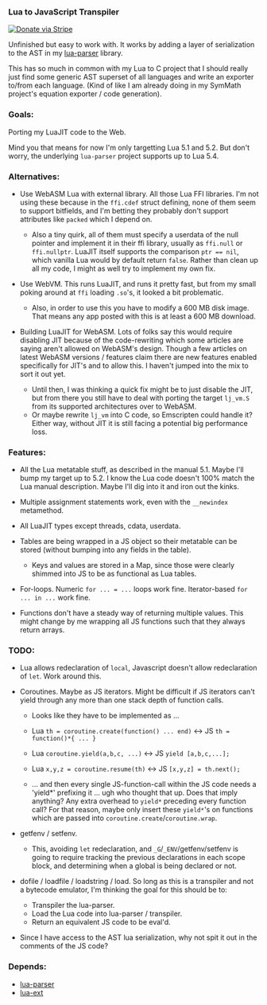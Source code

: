### Lua to JavaScript Transpiler

[![Donate via Stripe](https://img.shields.io/badge/Donate-Stripe-green.svg)](https://buy.stripe.com/00gbJZ0OdcNs9zi288)<br>

Unfinished but easy to work with.  It works by adding a layer of serialization to the AST in my [lua-parser](https://github.com/thenumbernine/lua-parser) library. 

This has so much in common with my Lua to C project that I should really just find some generic AST superset of all languages and write an exporter to/from each language.
(Kind of like I am already doing in my SymMath project's equation exporter / code generation).

### Goals:

Porting my LuaJIT code to the Web.

Mind you that means for now I'm only targetting Lua 5.1 and 5.2.  But don't worry, the underlying `lua-parser` project supports up to Lua 5.4.

### Alternatives:

- Use WebASM Lua with external library.  All those Lua FFI libraries.  I'm not using these because in the `ffi.cdef` struct defining, none of them seem to support bitfields, and I'm betting they probably don't support attributes like `packed` which I depend on.
	- Also a tiny quirk, all of them must specify a userdata of the null pointer and implement it in their ffi library, usually as `ffi.null` or `ffi.nullptr`.  LuaJIT itself supports the comparison `ptr == nil`, which vanilla Lua would by default return `false`.  Rather than clean up all my code, I might as well try to implement my own fix.

- Use WebVM.  This runs LuaJIT, and runs it pretty fast, but from my small poking around at `ffi` loading `.so`'s, it looked a bit problematic. 
	- Also, in order to use this you have to modify a 600 MB disk image.  That means any app posted with this is at least a 600 MB download.

- Building LuaJIT for WebASM. Lots of folks say this would require disabling JIT because of the code-rewriting which some articles are saying aren't allowed on WebASM's design.
Though a few articles on latest WebASM versions / features claim there are new features enabled specifically for JIT's and to allow this.
I haven't jumped into the mix to sort it out yet.
	- Until then, I was thinking a quick fix might be to just disable the JIT, but from there you still have to deal with porting the target `lj_vm.S` from its supported architectures over to WebASM.
	- Or maybe rewrite `lj_vm` into C code, so Emscripten could handle it?  Either way, without JIT it is still facing a potential big performance loss.

### Features:

- All the Lua metatable stuff, as described in the manual 5.1.  Maybe I'll bump my target up to 5.2.  I know the Lua code doesn't 100% match the Lua manual description.  Maybe I'll dig into it and iron out the kinks.

- Multiple assignment statements work, even with the `__newindex` metamethod.

- All LuaJIT types except threads, cdata, userdata.

- Tables are being wrapped in a JS object so their metatable can be stored (without bumping into any fields in the table).
	- Keys and values are stored in a Map, since those were clearly shimmed into JS to be as functional as Lua tables.

- For-loops.  Numeric `for ... = ...` loops work fine.  Iterator-based `for ... in ...` work fine.

- Functions don't have a steady way of returning multiple values.  This might change by me wrapping all JS functions such that they always return arrays.

### TODO:

- Lua allows redeclaration of `local`, Javascript doesn't allow redeclaration of `let`.  Work around this.

- Coroutines.  Maybe as JS iterators.  Might be difficult if JS iterators can't yield through any more than one stack depth of function calls.

	- Looks like they have to be implemented as ...

	- Lua `th = coroutine.create(function() ... end)` <-> JS `th = function()*{ ... }`

	- Lua `coroutine.yield(a,b,c, ...)` <-> JS `yield [a,b,c,...];`

	- Lua `x,y,z = coroutine.resume(th)` <-> JS `[x,y,z] = th.next();`

	- ... and then every single JS-function-call within the JS code needs a 'yield*' prefixing it ... ugh who thought that up.
		Does that imply anything?  Any extra overhead to `yield*` preceding  every function call?
		For that reason, maybe only insert these `yield*`'s on functions which are passed into `coroutine.create`/`coroutine.wrap`.

- getfenv / setfenv.
	- This, avoiding `let` redeclaration, and `_G`/`_ENV`/getfenv/setfenv is going to require tracking the previous declarations in each scope block,
	and determining when a global is being declared or not.

- dofile / loadfile / loadstring / load.
	So long as this is a transpiler and not a bytecode emulator, I'm thinking the goal for this should be to:
	- Transpiler the lua-parser.
	- Load the Lua code into lua-parser / transpiler.
	- Return an equivalent JS code to be eval'd.

- Since I have access to the AST lua serialization, why not spit it out in the comments of the JS code?

### Depends:

- [lua-parser](https://github.com/thenumbernine/lua-parser)
- [lua-ext](https://github.com/thenumbernine/lua-ext)
